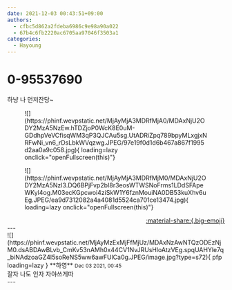 ```yaml
---
date: 2021-12-03 00:43:51+09:00
authors:
  - cfbc5d862a2fdeba6986c9e98a90a022
  - 67b4c6fb2220ac6705aa97046f3503a1
categories:
  - Hayoung
---
```


# 0-95537690

<div class="post-container" markdown="1">
<div class="content-container md-sidebar__scrollwrap" markdown="1">

하냥 나 먼저잔당~
<figure markdown="1">
![](https://phinf.wevpstatic.net/MjAyMjA3MDRfMjA0/MDAxNjU2ODY2MzA5NzEw.hTDZjoP0WcK8E0uM-GDdhpVeVCfisqWM3qP3QJCAu5sg.UtADRiZpq789bpyMLxgjxNRFwNi_vn6_rDsLbkWVqzwg.JPEG/97e19f0d1d6b467a867f1995d2aa0a9c058.jpg){ loading=lazy onclick="openFullscreen(this)"}
</figure>

<figure markdown="1">
![](https://phinf.wevpstatic.net/MjAyMjA3MDRfMjM0/MDAxNjU2ODY2MzA5NzI3.DQ6BPjFvp2bI8r3eosWTWSNoFrms1LDdSFApeWKyl4og.M03ecKGpcwoi4ziSkW1Y6fznMouiNA0DB53kuXhv6uEg.JPEG/ea9d7312082a4a4081d5524ca701ce13474.jpg){ loading=lazy onclick="openFullscreen(this)"}
</figure>


</div>
</div>

<div style="text-align: right;" markdown="1">
<a href="https://weverse.io/fromis9/fanpost/0-95537690" style="text-align: right;">:material-share:{.big-emoji}</a>
</div>
---

<div class="comments-container md-sidebar__scrollwrap" markdown="1">
<div class="comment" markdown="1">
<div class='id-container' markdown="1">
![](https://phinf.wevpstatic.net/MjAyMzExMjFfMjUz/MDAxNzAwNTQzODEzNjM0.dsABDAwBLvb_CmKv53nAMh0x44CV1NvJRUsHloAtzVEg.spqUAHYle7q_biNAdzoaGZ4l5soReNS5ww6awFUlCa0g.JPEG/image.jpg?type=s72){ pfp loading=lazy }
**<span class="artist">하영</span>** <small>Dec 03 2021, 00:45</small><br>
</div>
<div class='comment-body' markdown="1">
잘자 나도 인자 자야쓰게따
</div>
</div>
</div>
---
